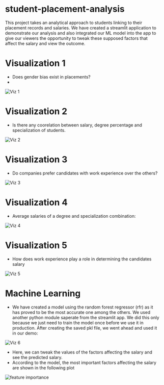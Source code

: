 # student-placement-analysis

 This project takes an analytical approach to students linking to their placement records and salaries. We have created a streamlit application to demonstrate our analysis and also integrated our ML model into the app to give our viewers the opportunity to tweak these supposed factors that affect the salary and view the outcome.

# Visualization 1

- Does gender bias exist in placements?
- 
![Viz 1](https://github.com/kautilyak/student-placement-analysis/blob/main/viz/viz1.png)

# Visualization 2 
- Is there any coorelation between salary, degree percentage and specialization of students.

![Viz 2](https://github.com/kautilyak/student-placement-analysis/blob/main/viz/viz2.png)

# Visualization 3
- Do companies prefer candidates with work experience over the others?

![Viz 3](https://github.com/kautilyak/student-placement-analysis/blob/main/viz/viz3.png)

# Visualization 4 
- Average salaries of a degree and specialization combination:

![Viz 4](https://github.com/kautilyak/student-placement-analysis/blob/main/viz/viz4.png)

# Visualization 5
- How does work experience play a role in determining the candidates salary

![Viz 5](https://github.com/kautilyak/student-placement-analysis/blob/main/viz/viz5.png)

# Machine Learning

- We have created a model using the random forest regressor (rfr) as it has proved to be the most accurate one among the others. We used another python module saperate from the streamlit app. We did this only because we just need to train the model once before we use it in production. After creating the saved pkl file, we went ahead and used it in our demo:

![Viz 6](https://github.com/kautilyak/student-placement-analysis/blob/main/viz/viz6.png)

- Here, we can tweak the values of the factors affecting the salary and see the predicted salary. 
- According to the model, the most important factors affecting the salary are shown in the following plot

![feature importance](https://github.com/kautilyak/student-placement-analysis/blob/main/viz/fi.png)
